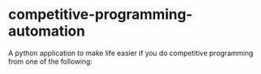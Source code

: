 # competitive-programming-automation
A python application to make life easier if you do competitive programming from one of the following:
